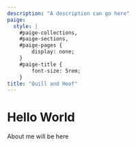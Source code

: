 ```yaml
---
description: "A description can go here"
paige:
  style: |
    #paige-collections,
    #paige-sections,
    #paige-pages {
        display: none;
    }
    #paige-title {
        font-size: 5rem;
    }
title: "Quill and Hoof"
---
```

# Hello World

About me will be here
